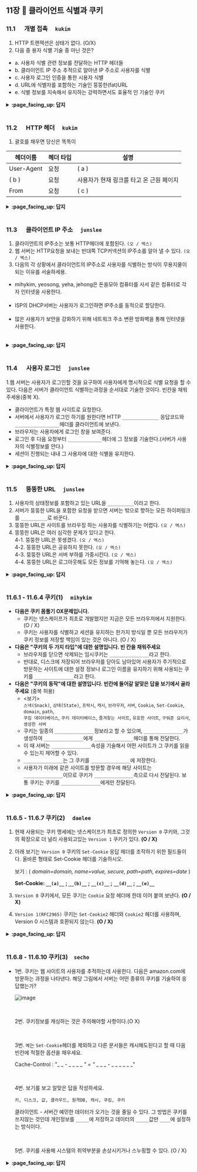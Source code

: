 ## 11장 :octopus: 클라이언트 식별과 쿠키

### 11.1 　 개별 접촉　 `kukim`
1. HTTP 트랜잭션은 상태가 없다. (O/X)
2. 다음 중 용자 식별 기술 중 아닌 것은?
- a. 사용자 식별 관련 정보를 전달하는 HTTP 헤더들
- b. 클라이언트 IP 주소 추적으로 알아낸 IP 주소로 사용자를 식별
- c. 사용자 로그인 인증을 통한 시용자 식별
- d. URL에 식별자를 포함하는 기술인 뚱뚱한(fat)URL
- e. 식별 정보를 지속해서 유지하는 강력하면서도 효율적 인 기술인 쿠키

<details>
<summary> <b> :page_facing_up: 답지 </b>  </summary>
<div markdown="1">
 
1. HTTP 트랜잭션은 상태가 없다. (O/X)  :  정답 , O
2. 다음 중 용자 식별 기술 중 아닌 것은?
- a. 사용자 식별 관련 정보를 전달하는 HTTP 헤더들
- b. 클라이언트 IP 주소 추적으로 알아낸 IP 주소로 사용자를 식별
- c. 사용자 로그인 인증을 통한 시용자 식별
- d. URL에 식별자를 포함하는 기술인 뚱뚱한(fat)URL
- e. 식별 정보를 지속해서 유지하는 강력하면서도 효율적 인 기술인 쿠키
- 정답 : 없음
 
</div>
</details>
<br>

### 11.2 　 HTTP 헤더　 `kukim`
1. 괄호를 채우면 당신은 똑똑이

| 헤더이름 | 헤더 타입  | 설명  |
|--------|---|---|
| User-Agent | 요청 | ( a ) |
| ( b ) |  요청 | 사용자가 현재 링크를 타고 온 근원 페이지|
| From |  요청 | ( c ) |
<details>
<summary> <b> :page_facing_up: 답지 </b>  </summary>
<div markdown="1">
  
1. 괄호를 채우면 당신은 똑똑이

| 헤더이름 | 헤더 타입  | 설명  |
|--------|---|---|
| User-Agent | 요청 | ( a ) |
| ( b ) |  요청 | 사용자가 현재 링크를 타고 온 근원 페이지|
| From |  요청 | ( c ) |

- 정답
 - a) 사용자의 브라우저
 - b) Referer
 - c) 사용자의 이메일 주소
</div>
</details>
<br>

### 11.3 　 클라이언트 IP 주소　 `junslee`

1. 클라이언트의 IP주소는 보통 HTTP헤더에 포함된다. `(오 / 엑스)`
2. 웹 서버는 HTTP요청을 보내는 반대쪽 TCP커넥션의 IP주소를 알아 낼 수 있다. `(오 / 엑스)`
3. 다음의 각 상황에서 클라이언트의 IP주소로 사용자를 식별하는 방식이 무용지물이 되는 이유를 서술하세용.<br/>
- mihykim, yeosong, yeha, jehong은 돈을모아 컴퓨터를 사서 같은 컴퓨터로 각자 인터넷을 사용한다.<br/><br>
- ISP의 DHCP서버는 사용자가 로그인하면 IP주소를 동적으로 할당한다.<br/><br>
- 많은 사용자가 보안을 강화하기 위해 네트워크 주소 변환 방화벽을 통해 인터넷을 사용한다.<br/><br>
<details>
<summary> <b> :page_facing_up: 답지 </b>  </summary>
<div markdown="1">
  
1. 클라이언트의 IP주소는 보통 HTTP헤더에 포함된다. `(X)`
  => 클라이언트의 ip주소는 보통 http헤더에 없다.
2. 웹 서버는 HTTP요청을 보내는 반대쪽 TCP커넥션의 IP주소를 알아 낼 수 있다. `(O)`
3. p.300참고하시면 됩니다!!
</div>
</details>
<br>

### 11.4 　 사용자 로그인　 `junslee`

1.웹 서버는 사용자가 로그인할 것을 요구하여 사용자에게 명시적으로 식별 요청을 할 수 있다. 다음은 서버가 클라이언트 식별하는과정을 순서대로 기술한 것이다. 빈칸을 채워주세용(중복 X).

- 클라이언트가 특정 웹 사이트로 요청한다.
- 서버에서 사용자가 로그인 하기를 원한다면 HTTP `______________` 응답코드와 `_________________`헤더를 클라이언트에 보낸다.
- 브라우저는 사용자에게 로그인 창을 보여준다.
- 로그인 후 다음 요청부터 `_____________`헤더에 그 정보를 기술한다.(서버가 사용자의 식별정보를 안다.)
- 세션이 진행되는 내내 그 사용자에 대한 식별을 유지한다.

<details>
<summary> <b> :page_facing_up: 답지 </b>  </summary>
<div markdown="1">
 
1. 401 Login Required, WWW-Authenticate, Authorization 참고 p.302, p.303

</div>
</details>
<br>

### 11.5 　 뚱뚱한 URL　 `junslee`

1. 사용자의 상태정보를 포함하고 있는 URL을 `__________`이라고 한다.
2. 서버가 뚱뚱한 URL을 포함한 요청을 받으면 서버는 밖으로 향하는 모든 하이퍼링크를 `__________`로 바꾼다. 
3. 뚱뚱한 URL은 사이트를 브라우징 하는 사용자를 식별하기는 어렵다. `(오 / 엑스)`
4. 뚱뚱한 URL은 여러 심각한 문제가 있다고 한다.<br>
4-1. 뚱뚱한 URL은 못생겼다. `(오 / 엑스)`<br>
4-2. 뚱뚱한 URL은 공유하지 못한다. `(오 / 엑스)`<br>
4-3. 뚱뚱한 URL은 서버 부하를 가중시킨다. `(오 / 엑스)`<br>
4-4. 뚱뚱한 URL은 로그아웃해도 모든 정보를 기억해 놓는다. `(오 / 엑스)`<br>
<details>
<summary> <b> :page_facing_up: 답지 </b>  </summary>
<div markdown="1">
  
1. 뚱뚱한 URL
2. 뚱뚱한 URL
3. X -> 뚱뚱한 URL은 사이트를 브라우징하는 사용자를 식별하는데 사용된다.
4-1. 뚱뚱한 URL은 못생겼다. 새로운 사용자들에게 혼란을 줄 수있다. 못생김->혼란(??)
4-2. 뚱뚱한 URL은 공유하지 못한다. 누적된 개인정보를 공유하게 되는 것이기 때문에
4-3. 뚱뚱한 URL은 서버 부하를 가중시킨다. 서버는 URL에 해당하는 HTML페이지를 다시 그려야하기 때문이다.
4_4. 사용자가 특정 뚱뚱이URL을 북마킹하지 않는 이상, 로그아웃하면 모든 정보를 잃는다.

</div>
</details>
<br>

### 11.6.1 - 11.6.4 쿠키(1)　 `mihykim`
- __다음은 쿠키 몸풀기 OX문제입니다.__
    - 쿠키는 넷스케이프가 최초로 개발했지만 지금은 모든 브라우저에서 지원한다. (O / X)
    - 쿠키는 사용자를 식별하고 세션을 유지하는 한가지 방식일 뿐 모든 브라우저가 쿠키 정보를 저장할 책임이 있는 것은 아니다. (O / X)
- __다음은 "쿠키의 두 가지 타입"에 대한 설명입니다. 빈 칸을 채워주세요__
    - 브라우저를 닫으면 삭제되는 임시쿠키는 `_______________`라고 한다.
    - 반대로, 디스크에 저장되어 브라우저를 닫아도 남아있어 사용자가 주기적으로 방문하는 사이트에 대한 설정 정보나 로그인 이름을 유지하기 위해 사용되는 쿠키를 `_______________`라고 한다.
- __다음은 "쿠키의 동작"에 대한 설명입니다. 빈칸에 들어갈 알맞은 답을 보기에서 골라주세요__ (중복 허용)
    - \<보기\> <br>`스낵(Snack)`, `상태(State)`, `프락시`, `캐시`, `브라우저`, `서버`, `Cookie`, `Set-Cookie`, `domain`, `path`, <br>`쿠킴 데이터베이스`, `쿠키 데이터베이스`, `즐겨찾는 사이트`, `유효한 사이트`, `구워준 요리사`, `생성한 서버`
    - 쿠키는 일종의 `_______________`정보라고 할 수 있으며, `_______________`가 생성하여 `_______________`에게 `_______________`헤더를 통해 전달한다.
    - 이 때 서버는 `_______________`속성을 기술해서 어떤 사이트가 그 쿠키를 읽을 수 있는지 제어할 수 있다.
    - `_______________`는 그 쿠키를 `_______________`에 저장한다.
    - 사용자가 미래에 같은 사이트를 방문할 경우에 해당 사이트는 `_______________`이므로 쿠키가 `_______________`측으로 다시 전달된다. 보통 쿠키는 쿠키를 `_______________`에게만 전달된다.
<details>
<summary> <b> :page_facing_up: 답지 </b>  </summary>
<div markdown="1">

- __다음은 쿠키 몸풀기 OX문제입니다.__
    - 쿠키는 넷스케이프가 최초로 개발했지만 지금은 모든 브라우저에서 지원한다.(O)
    - 쿠키는 사용자를 식별하고 세션을 유지하는 한가지 방식일 뿐 모든 브라우저가 쿠키 정보를 저장할 책임이 있는 것은 아니다(X)
        - 쿠키는 사용자를 식별하고 세션을 유지하는 방식 중에서 현재까지 가장 널리 사용되는 방식으로, 앞서 설명한 기술들이 가지고 있던 문제점들을 겪지 않을 수 있다.
        - 브라우저는 쿠키 정보를 저장할 책임이 있는데, 이 시스템을 '클라이언트 측 상태'라고 한다.쿠키 명세에서는 이것을 'HTTP 상태관리체계(HTTP State Management Mechanism)'라고 한다. [(RFC 6265)](https://tools.ietf.org/html/rfc6265)
- __다음은 "쿠키의 두 가지 타입"에 대한 설명입니다. 빈 칸을 채워주세요__
    - 브라우저를 닫으면 삭제되는 임시쿠키는 `세션쿠키(session cookie)`라고 한다.
    - 반대로, 디스크에 저장되어 브라우저를 닫아도 남아있어 사용자가 주기적으로 방문하는 사이트에 대한 설정 정보나 로그인 이름을 유지하기 위해 사용되는 쿠키를 `지속쿠키(persistent cookie)`라고 한다.
- __다음은 "쿠키의 동작"에 대한 설명입니다. 빈칸에 들어갈 알맞은 답을 보기에서 골라주세요__ (중복 허용)
    - \<보기\> <br>`스낵(Snack)`, `상태(State)`, `프락시`, `캐시`, `브라우저`, `서버`, `Cookie`, `Set-Cookie`, `domain`, `path`, <br>`쿠킴 데이터베이스`, `쿠키 데이터베이스`, `즐겨찾는 사이트`, `유효한 사이트`, `구워준 요리사`, `생성한 서버`
    - 쿠키는 일종의 `상태(State)`정보라고 할 수 있으며, `서버`가 생성하여 `브라우저`에게 `Set-Cookie`헤더를 통해 전달한다.
    - 이 때 서버는 `domain`속성을 기술해서 어떤 사이트가 그 쿠키를 읽을 수 있는지 제어할 수 있다.
    - `브라우저`는 그 쿠키를 `쿠키 데이터베이스`에 저장한다.
    - 사용자가 미래에 같은 사이트를 방문할 경우에 해당 사이트는 `유효한 사이트`이므로 쿠키가 `서버`측으로 다시 전달된다. 보통 쿠키는 쿠키를 `생성한 서버`에게만 전달된다.
</div>
</details>
<br>

### 11.6.5 - 11.6.7 쿠키(2)　 `daelee`
1. 현재 사용되는 쿠키 명세에는 넷스케이프가 최초로 정의한  `Version 0` 쿠키와, 그것의 확장으로 더 널리 사용되고있는 `Version 1` 쿠키가 있다. **(O / X)** 

   

2. 아래 보기는 `Version 0` 쿠키의 `Set-Cookie` 응답 헤더를 조작하기 위한 필드들이다. 올바른 형태로 Set-Cookie 헤더를 기술하시오.

   보기 : ( *domain=domain, name=value, secure, path=path, expires=date* )  

   **Set-Cookie: `__(a)__` ; `__(b)__` ; `__(c)__` ; `__(d)__` ; `__(e)__`** 

   

3. `Version 0` 쿠키에서, 모든 쿠기는 `Cookie` 요청 헤더에 한데 이어 붙여 보낸다. **(O / X)**

   

4. `Version 1(RFC2965)` 쿠키는 `Set-Cookie2` 헤더와 `Cookie2` 헤더를 사용하며, Version 0 시스템과 호환되지 않는다. **(O / X)**
<details>
<summary> <b> :page_facing_up: 답지 </b>  </summary>
<div markdown="1">
  
1. 현재 사용되는 쿠키 명세에는 넷스케이프가 최초로 정의한  `Version 0` 쿠키와, 그것의 확장으로 더 널리 사용되고있는 `Version 1` 쿠키가 있다. **(O / X)** 

   > 정답 : X
   >
   >  `version 1` 쿠키(RFC2965)는 `Version 0` 쿠키의 확장이지만 **널리 쓰이지는 않는다**. `version 1` 쿠키는 2011년에 나온 RFC6265 "HTTP State Management Mechanism"에 의해 폐기되었다.

   > ## RFC6265와 표준 스펙 문서화
   >
   > ![쿠키의 역사](https://image.toast.com/aaaadh/real/2019/techblog/1%2821%29.png)
   >
   > 기나긴 우여곡절 끝에 HTML5 시대가 도래했고, 새로운 스펙을 강제하는 것을 포기한 [RFC6265](https://www.ietf.org/rfc/rfc6265.txt)가 2011년에 발표되었습니다. RFC6265는 이전 시도들과는 달리 새로운 기능을 제시하기보다는 상용화되어있던 브라우저와 웹 서버들의 관행을 문서화하는 데에 집중했습니다. 새로운 시스템들이 현 웹 환경에 맞게 개발될 수 있도록 가이드를 한 것입니다. RFC6265는 현실과 가장 부합하는 HTTP 표준으로 생각되고 있으며 현재 많은 애플리케이션들과 브라우저들이 RFC6265를 받아들이고 있는 상태입니다. 
   >
   > 현재는 아직도 넷스케이프가 제시한 V0의 쿠키들이 굉장히 많이 사용되고 있지만, 점점 기술 표준은 RFC6265를 향해 변화해 가고 있습니다. 많은 개발자들의 애플리케이션을 지탱하고 있는 톰캣과 같은 소프트웨어가 RFC6265를 점차 기본값으로 채택함에 따라 레거시 스펙의 HTTP 쿠키와 RFC6265 스펙의 쿠키의 차이점에 대해 아는 것이 미래에 큰 도움이 될 것이라 생각합니다.
   >
   > [출처](https://meetup.toast.com/posts/209)

2. 아래 보기는 `Version 0` 쿠키의 `Set-Cookie` 응답 헤더를 조작하기 위한 필드들이다. 올바른 형태로 Set-Cookie 헤더를 기술하시오.

   보기 : ( *domain=domain, name=value, secure, path=path, expires=date* )  

   **Set-Cookie: `__(a)__` ; `__(b)__` ; `__(c)__` ; `__(d)__` ; `__(e)__`** 

   > 정답:
   >
   > ```http
   > Set-Cookie: name=value [; expire=date] [; path=path] [; domain=domain] [;secure]
   > ```

   > 예시: 
   >
   > ```http
   > Set-Cookie: private_id=taelee; expire=Wednesday, 23-Nov-20 23:12:40 GMT; domain="yebalja.com"; path=/admin; secure
   > ```
   >
   > - `Secure` 속성이 포함되어 있으면, 쿠키는 HTTP가 SSL 연결을 사용할 때만 쿠키를 전송한다.

3. `Version 0` 쿠키에서, 모든 쿠기는 `Cookie` 요청 헤더에 한데 이어 붙여 보낸다. **(O / X)**

   > 정답: O
   >
   > 클라이언트가 서버에 요청을 보낼 때는, `Domain`, `Path`, `Secure` 필터들이 현재 요청하려고 하는 사이트에 들어맞으면서 아직 파기되지 않은 쿠키들을 함께 보낸다. 모든 쿠키는 `Cookie` 헤더에 이어 붙여 보낸다.

4. `Version 1(RFC2965)` 쿠키는 `Set-Cookie2` 헤더와 `Cookie2` 헤더를 사용하며, Version 0 시스템과 호환되지 않는다. **(O / X)**

   > 정답: X
   >
   > version 0 시스템과도 호환된다. 그러나 2011년부터 폐기되어 더이상 사용되지 않음.

   > ## Version 0,1 쿠키 vs RFC6265 쿠키
   >
   > |  쿠키   |   버전 속성   |     Set-cookie 헤더     |          만료 메커니즘           |      도메인 속성      |      쿠키 name,value 제한사항      |                      쿠키값                      |
   > | :-----: | :-----------: | :---------------------: | :------------------------------: | :-------------------: | :--------------------------------: | :----------------------------------------------: |
   > | 레거시  | Version=0, 1  | Set-cookie, Set-cookie2 |      max-age, expires 혼용       |     `.`으로 시작      | name,value 모두 HTTP/1.1 token형식 | name=이후의 token형식 value 또는 `"`로 감싸진 값 |
   > | RFC6265 | 사용하지 않음 |       Set-cookie        | max-age가 있을 경우 expires 무시 | `.`으로 시작하지 않음 |     name만 HTTP/1.1 token 형식     |            첫 `=`와 첫 `;`사이의 문자            |
   >
   > [출처 및 보다 자세한 내용](https://meetup.toast.com/posts/209) 

</div>
</details>
<br>



### 11.6.8 - 11.6.10 쿠키(3)　`secho`

- 1번. 쿠키는 웹 사이트의 사용자를 추적하는데 사용한다. 다음은 amazon.com에 방문하는 과정을 나타낸다.
해당 그림에서 서버는 어떤 종류의 쿠키를 기술하여 응답했는가?

  ![image](https://user-images.githubusercontent.com/55486644/91026066-38462e00-e635-11ea-9c96-1c2928dd2ff8.png) 

  <br>

  2번. 쿠키정보를 캐싱하는 것은 주의해야할 사항이다.(O X)

  

  <br>

  

  3번. `몌`는 `Set-Cookie`헤더를 제외하고 다른 문서들은 캐시해도된다고 할 때 다음 빈칸에 적절한 옵션을 채우세요.

  Cache-Control : "_ _ - _ _ _ _ _" = "_ _ _ _ - _ _ _ _ _ _"

  <br>

  

  

  4번. 보기를 보고 알맞은 답을 작성하세요.

  `키, 디스크, 값, 클라우드, 원격DB, 캐시, 쿠킴, 쿠키`

  클라이언트 - 서버간 예민한 데이터가 오가는 것을 줄일 수 있다. 그 방법은 쿠키를 쓰지않는 것인데 개인정보를 `_____`에 저장하고 데이터의 `_____`값만  `____`에 설정하는 방식이다.

  <br>

  

  5번. 쿠키를 사용해 시스템의 취약부분을 손상시키거나 스누핑할 수 있다. (O / X)

  </div>

<details>
<summary> <b> :page_facing_up: 답지 </b>  </summary>
<div markdown="1">

1번. 쿠키는 웹 사이트의 사용자를 추적하는데 사용한다. 다음은 amazon.com에 방문하는 과정을 나타낸다. 해당 그림에서 서버는 어떤 종류의 쿠키를 기술하여 응답했는가?

![image](https://user-images.githubusercontent.com/55486644/91026066-38462e00-e635-11ea-9c96-1c2928dd2ff8.png) 

- 정답 : 세션 쿠키

<br>

2번. 쿠키정보를 캐싱하는 것은 주의해야할 사항이다.(O X)

- O - 개인정보를 남에게 노출시킬 수도 있기 때문.

3번. `몌`는 `Set-Cookie`헤더를 제외하고 다른 문서들은 캐시해도된다고 할 때 다음 빈칸에 적절한 옵션을 채우세요.

Cache-Control : "_ _ - _ _ _ _ _" = "_ _ _ _ - _ _ _ _ _ _"

- 정답 no-cache , Set-Cookie 
- 캐시를 해도되는문서에 `Cache-Control:public`를 표시하면 웹 대역폭을 절약할 수 있다고함.

4번. 보기를 보고 알맞은 답을 작성하세요.

`키, 디스크, 값, 클라우드, 원격DB, 캐시, 쿠킴, 쿠키`

클라이언트 - 서버간 예민한 데이터가 오가는 것을 줄일 수 있다. 그 방법은 쿠키를 쓰지않는 것인데 개인정보를 `_____`에 저장하고 데이터의 `_____`값만  `____`에 설정하는 방식이다.

- 정답: 원격 DB, 키, 쿠키

5번. 쿠키를 사용해 시스템의 취약부분을 손상시키거나 스누핑할 수 있다. (O / X)

- X 근본적으로 있을 수 없는 일임. 쿠키의 위험성이 과대평가 되었다고함.

</div>
</details>
<br>
